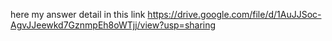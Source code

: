 here my answer detail in this link
https://drive.google.com/file/d/1AuJJSoc-AgvJJeewkd7GznmpEh8oWTjj/view?usp=sharing